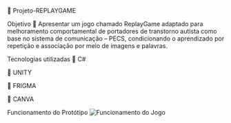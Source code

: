 📍 Projeto-REPLAYGAME

Objetivo
🎾 Apresentar um jogo chamado ReplayGame adaptado para melhoramento comportamental de portadores de transtorno autista como base no sistema de comunicação – PECS, condicionando o aprendizado por repetição e associação por meio de imagens e palavras.

Tecnologias utilizadas
📌 C#

📌 UNITY

📌 FRIGMA

📌 CANVA

Funcionamento do Protótipo
![Funcionamento do Jogo]()
